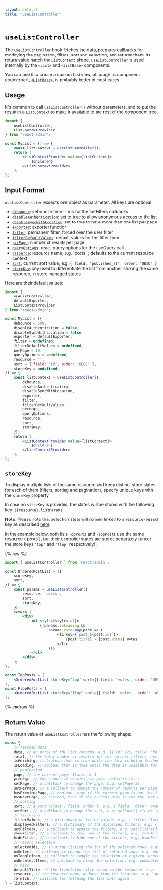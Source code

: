 ```yaml
---
layout: default
title: "useListController"
---
```


# `useListController`

The `useListController` hook fetches the data, prepares callbacks for modifying the pagination, filters, sort and selection, and returns them. Its return value match the `ListContext` shape. `useListController` is used internally by the `<List>` and `<ListBase>` components.

You can use it to create a custom List view, although its component counterpart, [`<ListBase>`](./ListBase.md), is probably better in most cases.

## Usage

It's common to call `useListController()` without parameters, and to put the result in a `ListContext` to make it available to the rest of the component tree.

```jsx
import { 
    useListController,
    ListContextProvider
} from 'react-admin';

const MyList = () => {
    const listContext = useListController();
    return (
        <ListContextProvider value={listContext}>
            {children}
        </ListContextProvider>
    );
};
```

## Input Format

`useListController` expects one object as parameter. All keys are optional.

* [`debounce`](./List.md#debounce): debounce time in ms for the setFilters callbacks
* [`disableAuthentication`](./List.md#disableauthentication): set to true to allow anonymous access to the list
* [`disableSyncWithLocation`](./List.md#disablesyncwithlocation): set to true to have more than one list per page
* [`exporter`](./List.md#exporter): exporter function
* [`filter`](./List.md#filter-permanent-filter): permanent filter, forced over the user filter
* [`filterDefaultValues`](./List.md#filterdefaultvalues): default values for the filter form
* [`perPage`](./List.md#perpage-pagination-size): number of results per page
* [`queryOptions`](./List.md#queryoptions): react-query options for the useQuery call
* [`resource`](./List.md#resource): resource name, e.g. 'posts' ; defaults to the current resource context
* [`sort`](./List.md#sort-default-sort-field--order), current sort value, e.g. `{ field: 'published_at', order: 'DESC' }`
* [`storeKey`](#storekey): key used to differentiate the list from another sharing the same resource, in store managed states

Here are their default values:

```jsx
import {  
    useListController,
    defaultExporter,
    ListContextProvider
} from 'react-admin';

const MyList = ({
    debounce = 500,
    disableAuthentication = false,
    disableSyncWithLocation = false,
    exporter = defaultExporter,
    filter = undefined,
    filterDefaultValues = undefined,
    perPage = 10,
    queryOptions = undefined,
    resource = '',
    sort = { field: 'id', order: 'DESC' },
    storeKey = undefined,
}) => {
    const listContext = useListController({
        debounce,
        disableAuthentication,
        disableSyncWithLocation,
        exporter,
        filter,
        filterDefaultValues,
        perPage,
        queryOptions,
        resource,
        sort,
        storeKey,
    });
    return (
        <ListContextProvider value={listContext}>
            {children}
        </ListContextProvider>
    );
};
```

## `storeKey`

To display multiple lists of the same resource and keep distinct store states for each of them (filters, sorting and pagination), specify unique keys with the `storeKey` property.

In case no `storeKey` is provided, the states will be stored with the following key: `${resource}.listParams`.

**Note:** Please note that selection state will remain linked to a resource-based key as described [here](./List.md#disablesyncwithlocation).

In the example below, both lists `TopPosts` and `FlopPosts` use the same resource ('posts'), but their controller states are stored separately (under the store keys `'top'` and `'flop'` respectively).

{% raw %}
```jsx
import { useListController } from 'react-admin';

const OrderedPostList = ({
    storeKey,
    sort,
}) => {
    const params = useListController({
        resource: 'posts',
        sort,
        storeKey,
    });
    return (
        <div>
            <ul style={styles.ul}>
                {!params.isLoading &&
                    params.data.map(post => (
                        <li key={`post_${post.id}`}>
                            {post.title} - {post.votes} votes
                        </li>
                    ))}
            </ul>
        </div>
    );
};

const TopPosts = (
    <OrderedPostList storeKey="top" sort={{ field: 'votes', order: 'DESC' }} />
);
const FlopPosts = (
    <OrderedPostList storeKey="flop" sort={{ field: 'votes', order: 'ASC' }} />
);
```
{% endraw %}

## Return Value

The return value of `useListController` has the following shape:

```js
const {
    // fetched data
    data, // an array of the list records, e.g. [{ id: 123, title: 'hello world' }, { ... }]
    total, // the total number of results for the current filters, excluding pagination. Useful to build the pagination controls, e.g. 23      
    isFetching, // boolean that is true while the data is being fetched, and false once the data is fetched
    isLoading, // boolean that is true until the data is available for the first time
    // pagination
    page, // the current page. Starts at 1
    perPage, // the number of results per page. Defaults to 25
    setPage, // a callback to change the page, e.g. setPage(3)
    setPerPage, // a callback to change the number of results per page, e.g. setPerPage(25)
    hasPreviousPage, // boolean, true if the current page is not the first one
    hasNextPage, // boolean, true if the current page is not the last one
    // sorting
    sort, // a sort object { field, order }, e.g. { field: 'date', order: 'DESC' }
    setSort, // a callback to change the sort, e.g. setSort({ field: 'name', order: 'ASC' })
    // filtering
    filterValues, // a dictionary of filter values, e.g. { title: 'lorem', nationality: 'fr' }
    displayedFilters, // a dictionary of the displayed filters, e.g. { title: true, nationality: true }
    setFilters, // a callback to update the filters, e.g. setFilters(filters, displayedFilters)
    showFilter, // a callback to show one of the filters, e.g. showFilter('title', defaultValue)
    hideFilter, // a callback to hide one of the filters, e.g. hideFilter('title')
    // record selection
    selectedIds, // an array listing the ids of the selected rows, e.g. [123, 456]
    onSelect, // callback to change the list of selected rows, e.g. onSelect([456, 789])
    onToggleItem, // callback to toggle the selection of a given record based on its id, e.g. onToggleItem(456)
    onUnselectItems, // callback to clear the selection, e.g. onUnselectItems();
    // misc
    defaultTitle, // the translated title based on the resource, e.g. 'Posts'
    resource, // the resource name, deduced from the location. e.g. 'posts'
    refetch, // callback for fetching the list data again
} = listContext;
```
